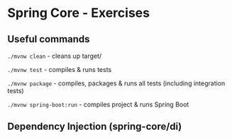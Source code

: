 # Spring Core - Exercises

## Useful commands
```./mvnw clean``` - cleans up target/

```./mvnw test``` - compiles & runs tests

```./mvnw package``` - compiles, packages & runs all tests (including integration tests)

```./mvnw spring-boot:run``` - compiles project & runs Spring Boot

## Dependency Injection (spring-core/di)